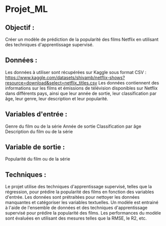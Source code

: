 # Projet_ML
## Objectif :

Créer un modèle de prédiction de la popularité des films Netflix en utilisant des techniques d'apprentissage supervisé.

## Données :
Les données à utiliser sont récupérées sur Kaggle sous format CSV : https://www.kaggle.com/datasets/shivamb/netflix-shows?resource=download&select=netflix_titles.csv
Les données contiennent des informations sur les films et émissions de télévision disponibles sur Netflix dans différents pays, ainsi que leur année de sortie, leur classification par âge, leur genre, leur description et leur popularité.

## Variables d'entrée :

Genre du film ou de la série
Année de sortie
Classification par âge
Description du film ou de la série

## Variable de sortie :
Popularité du film ou de la série

## Techniques :

Le projet utilise des techniques d'apprentissage supervisé, telles que la régression, pour prédire la popularité des films en fonction des variables d'entrée.
Les données sont prétraitées pour nettoyer les données manquantes et catégoriser les variables textuelles.
Un modèle est entrainé à l'aide de l'ensemble de données et des techniques d'apprentissage supervisé pour prédire la popularité des films.
Les performances du modèle sont évaluées en utilisant des mesures telles que la RMSE, le R2, etc.
